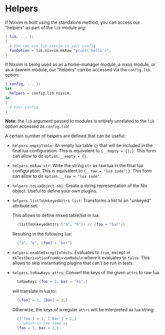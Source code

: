 # Helpers

If Nixvim is built using the standalone method, you can access our "helpers" as part of the `lib` module arg:

```nix
{ lib, ... }:
{
  # You can use lib.nixvim in your config
  fooOption = lib.nixvim.mkRaw "print('hello')";
}
```

If Nixvim is being used as as a home-manager module, a nixos module, or as a dawwin module,
our "helpers" can be accessed via the `config.lib` option:

```nix
{ config, ... }:
let
  helpers = config.lib.nixvim;
in
{
  # Your config
}
```

**Note:** the `lib` argument passed to modules is entirely unrelated to the `lib` _option_ accessed as `config.lib`!

A certain number of helpers are defined that can be useful:

- `helpers.emptyTable`: An empty lua table `{}` that will be included in the final lua configuration.
  This is equivalent to `{__empty = {};}`. This form can allow to do `option.__empty = {}`.

- `helpers.mkRaw str`: Write the string `str` as raw lua in the final lua configuration.
  This is equivalent to `{__raw = "lua code";}`. This form can allow to do `option.__raw = "lua code"`.

- `helpers.toLuaObject obj`: Create a string representation of the Nix object. Useful to define your own plugins.

- `helpers.listToUnkeyedAttrs list`: Transforms a list to an "unkeyed" attribute set.

  This allows to define mixed table/list in lua:

  ```nix
    (listToUnkeyedAttrs ["a", "b"]) // {foo = "bar";}
  ```

  Resulting in the following lua:

  ```lua
    {"a", "b", [foo] = "bar"}
  ```

- `helpers.enableExceptInTests`: Evaluates to `true`, except in `mkTestDerivationFromNixvimModule`
  where it evaluates to `false`. This allows to skip instantiating plugins that can't be run in tests.

- `helpers.toRawKeys attrs`: Convert the keys of the given `attrs` to raw lua.
  ```nix
    toRawKeys {foo = 1; bar = "hi";}
  ```
  will translate in lua to:
  ```lua
    {[foo] = 1, [bar] = 2,}
  ```
  Otherwise, the keys of a regular `attrs` will be interpreted as lua string:
  ```lua
    {['foo'] = 1, ['bar'] = 2,}
    -- which is the same as
    {foo = 1, bar = 2,}
  ```
